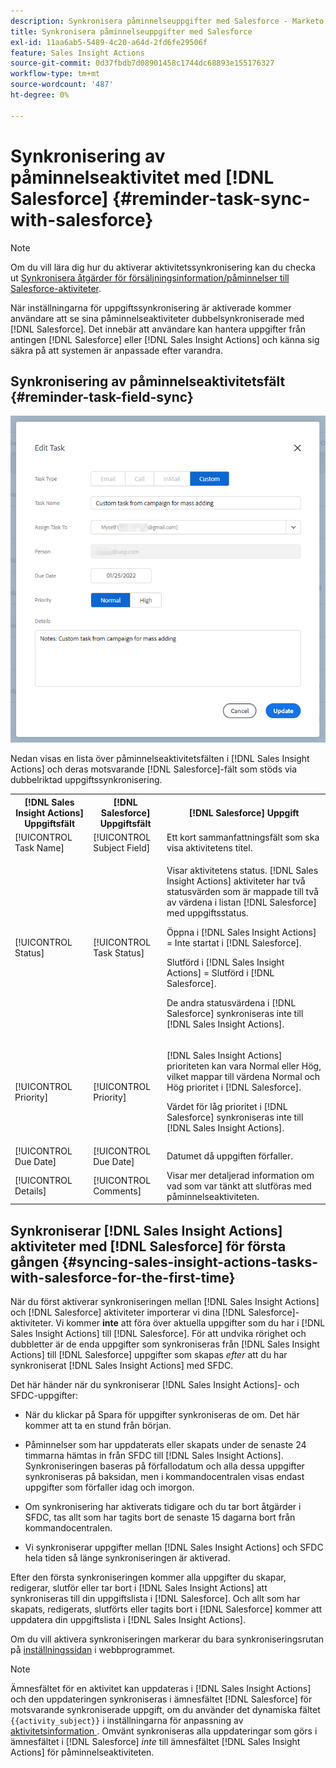 ```yaml
---
description: Synkronisera påminnelseuppgifter med Salesforce - Marketo Docs - produktdokumentation
title: Synkronisera påminnelseuppgifter med Salesforce
exl-id: 11aa6ab5-5489-4c20-a64d-2fd6fe29506f
feature: Sales Insight Actions
source-git-commit: 0d37fbdb7d08901458c1744dc68893e155176327
workflow-type: tm+mt
source-wordcount: '487'
ht-degree: 0%

---
```


# Synkronisering av påminnelseaktivitet med [!DNL Salesforce] {#reminder-task-sync-with-salesforce}

>[!NOTE]
>
>Om du vill lära dig hur du aktiverar aktivitetssynkronisering kan du checka ut [Synkronisera åtgärder för försäljningsinformation/påminnelser till Salesforce-aktiviteter](/help/marketo/product-docs/marketo-sales-insight/actions/crm/salesforce-integration/sync-sales-activities-to-salesforce.md#sync-sales-insight-actions-tasks-reminders-to-salesforce-tasks).

När inställningarna för uppgiftssynkronisering är aktiverade kommer användare att se sina påminnelseaktiviteter dubbelsynkroniserade med [!DNL Salesforce]. Det innebär att användare kan hantera uppgifter från antingen [!DNL Salesforce] eller [!DNL Sales Insight Actions] och känna sig säkra på att systemen är anpassade efter varandra.

## Synkronisering av påminnelseaktivitetsfält {#reminder-task-field-sync}

![](assets/reminder-task-sync-with-salesforce-1.png)

Nedan visas en lista över påminnelseaktivitetsfälten i [!DNL Sales Insight Actions] och deras motsvarande [!DNL Salesforce]-fält som stöds via dubbelriktad uppgiftssynkronisering.

<table>
 <tr>
  <th>[!DNL Sales Insight Actions] Uppgiftsfält</th>
  <th>[!DNL Salesforce] Uppgiftsfält</th>
  <th>[!DNL Salesforce] Uppgift</th>
 </tr>
 <tr>
  <td>[!UICONTROL Task Name]</td>
  <td>[!UICONTROL Subject Field]</td>
  <td>Ett kort sammanfattningsfält som ska visa aktivitetens titel.</td>
 </tr>
 <tr>
  <td>[!UICONTROL Status]</td>
  <td>[!UICONTROL Task Status]</td>
  <td><p>Visar aktivitetens status. [!DNL Sales Insight Actions] aktiviteter har två statusvärden som är mappade till två av värdena i listan [!DNL Salesforce] med uppgiftsstatus.</p>
  <p>Öppna i [!DNL Sales Insight Actions] = Inte startat i [!DNL Salesforce].</p>
  <p>Slutförd i [!DNL Sales Insight Actions] = Slutförd i [!DNL Salesforce].</p>
  <p>De andra statusvärdena i [!DNL Salesforce] synkroniseras inte till [!DNL Sales Insight Actions].</p></td>
 </tr>
 <tr>
  <td>[!UICONTROL Priority]</td>
  <td>[!UICONTROL Priority]</td>
  <td><p>[!DNL Sales Insight Actions] prioriteten kan vara Normal eller Hög, vilket mappar till värdena Normal och Hög prioritet i [!DNL Salesforce].</p>
  <p>Värdet för låg prioritet i [!DNL Salesforce] synkroniseras inte till [!DNL Sales Insight Actions].</p></td>
 </tr>
 <tr>
  <td>[!UICONTROL Due Date]</td>
  <td>[!UICONTROL Due Date]</td>
  <td>Datumet då uppgiften förfaller.</td>
 </tr>
 <tr>
  <td>[!UICONTROL Details]</td>
  <td>[!UICONTROL Comments]</td>
  <td>Visar mer detaljerad information om vad som var tänkt att slutföras med påminnelseaktiviteten.</td>
 </tr>
</table>

## Synkroniserar [!DNL Sales Insight Actions] aktiviteter med [!DNL Salesforce] för första gången {#syncing-sales-insight-actions-tasks-with-salesforce-for-the-first-time}

När du först aktiverar synkroniseringen mellan [!DNL Sales Insight Actions] och [!DNL Salesforce] aktiviteter importerar vi dina [!DNL Salesforce]-aktiviteter. Vi kommer **inte** att föra över aktuella uppgifter som du har i [!DNL Sales Insight Actions] till [!DNL Salesforce]. För att undvika rörighet och dubbletter är de enda uppgifter som synkroniseras från [!DNL Sales Insight Actions] till [!DNL Salesforce] uppgifter som skapas *efter* att du har synkroniserat [!DNL Sales Insight Actions] med SFDC.

Det här händer när du synkroniserar [!DNL Sales Insight Actions]- och SFDC-uppgifter:

* När du klickar på Spara för uppgifter synkroniseras de om. Det här kommer att ta en stund från början.

* Påminnelser som har uppdaterats eller skapats under de senaste 24 timmarna hämtas in från SFDC till [!DNL Sales Insight Actions]. Synkroniseringen baseras på förfallodatum och alla dessa uppgifter synkroniseras på baksidan, men i kommandocentralen visas endast uppgifter som förfaller idag och imorgon.

* Om synkronisering har aktiverats tidigare och du tar bort åtgärder i SFDC, tas allt som har tagits bort de senaste 15 dagarna bort från kommandocentralen.

* Vi synkroniserar uppgifter mellan [!DNL Sales Insight Actions] och SFDC hela tiden så länge synkroniseringen är aktiverad.

Efter den första synkroniseringen kommer alla uppgifter du skapar, redigerar, slutför eller tar bort i [!DNL Sales Insight Actions] att synkroniseras till din uppgiftslista i [!DNL Salesforce]. Och allt som har skapats, redigerats, slutförts eller tagits bort i [!DNL Salesforce] kommer att uppdatera din uppgiftslista i [!DNL Sales Insight Actions].

Om du vill aktivera synkroniseringen markerar du bara synkroniseringsrutan på [inställningssidan](https://toutapp.com/login) i webbprogrammet.

>[!NOTE]
>
>Ämnesfältet för en aktivitet kan uppdateras i [!DNL Sales Insight Actions] och den uppdateringen synkroniseras i ämnesfältet [!DNL Salesforce] för motsvarande synkroniserade uppgift, om du använder det dynamiska fältet `{{activity_subject}}` i inställningarna för anpassning av [ aktivitetsinformation ](/help/marketo/product-docs/marketo-sales-insight/actions/crm/salesforce-integration/configure-salesforce-activity-detail-customization.md) . Omvänt synkroniseras alla uppdateringar som görs i ämnesfältet i [!DNL Salesforce] _inte_ till ämnesfältet [!DNL Sales Insight Actions] för påminnelseaktiviteten.
